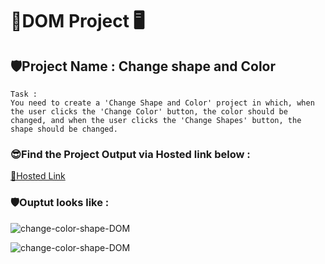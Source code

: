 # 🚀DOM Project 🖥️
## 🛡️Project Name : Change shape and Color

```
Task : 
You need to create a 'Change Shape and Color' project in which, when the user clicks the 'Change Color' button, the color should be changed, and when the user clicks the 'Change Shapes' button, the shape should be changed.

```
### 😎Find the Project Output via Hosted link below :
[🎯Hosted Link](https://abhinandan411.github.io/Fs-18-Assignments/JavaScript/Change%20Shape%20Color/index.html)

### 🛡️Ouptut looks like :
![change-color-shape-DOM](https://github.com/Abhinandan411/Fs-18-Assignments/assets/131553633/f93c859c-a06d-4504-aff5-222bcbb44a15)

![change-color-shape-DOM](https://github.com/Abhinandan411/Fs-18-Assignments/assets/131553633/d2023620-ebc5-44b1-890b-0e544fedcd29)
